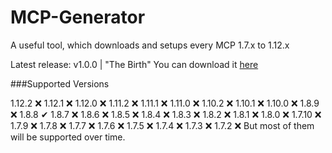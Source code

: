 # MCP-Generator
A useful tool, which downloads and setups every MCP 1.7.x to 1.12.x

Latest release: v1.0.0 | "The Birth"
You can download it [here](https://github.com/TomJuri/MCP-Generator/releases/download/v1.0.0/MCP-Generator-1.0.0.bat)

###Supported Versions

1.12.2 ❌
1.12.1 ❌
1.12.0 ❌
1.11.2 ❌
1.11.1 ❌
1.11.0 ❌
1.10.2 ❌
1.10.1 ❌
1.10.0 ❌
1.8.9 ❌
1.8.8 ✔
1.8.7 ❌
1.8.6 ❌
1.8.5 ❌
1.8.4 ❌
1.8.3 ❌
1.8.2 ❌
1.8.1 ❌
1.8.0 ❌
1.7.10 ❌
1.7.9 ❌
1.7.8 ❌
1.7.7 ❌
1.7.6 ❌
1.7.5 ❌
1.7.4 ❌
1.7.3 ❌
1.7.2 ❌
But most of them will be supported over time.